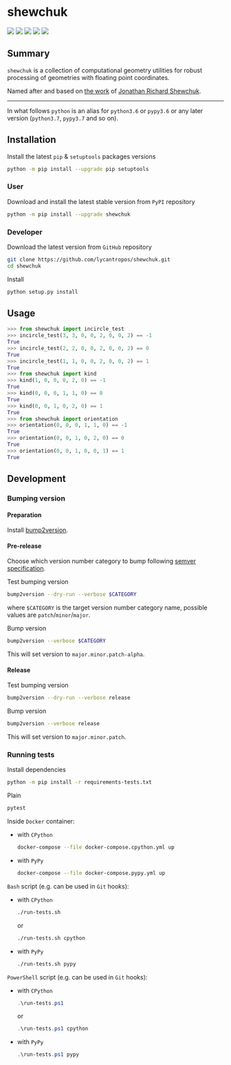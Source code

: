 shewchuk
========

[![](https://dev.azure.com/lycantropos/shewchuk/_apis/build/status/lycantropos.shewchuk?branchName=master)](https://dev.azure.com/lycantropos/shewchuk/_build/latest?definitionId=37&branchName=master "Azure Pipelines")
[![](https://readthedocs.org/projects/shewchuk/badge/?version=latest)](https://shewchuk.readthedocs.io/en/latest/?badge=latest "Documentation")
[![](https://codecov.io/gh/lycantropos/shewchuk/branch/master/graph/badge.svg)](https://codecov.io/gh/lycantropos/shewchuk "Codecov")
[![](https://img.shields.io/github/license/lycantropos/shewchuk.svg)](https://github.com/lycantropos/shewchuk/blob/master/LICENSE "License")
[![](https://badge.fury.io/py/shewchuk.svg)](https://badge.fury.io/py/shewchuk "PyPI")

Summary
-------

`shewchuk` is a collection of computational geometry utilities
for robust processing of geometries with floating point coordinates.

Named after and based on [the work](https://www.cs.cmu.edu/~quake/robust.html)
of [Jonathan Richard Shewchuk](https://en.wikipedia.org/wiki/Jonathan_Shewchuk).

---

In what follows `python` is an alias for `python3.6` or `pypy3.6`
or any later version (`python3.7`, `pypy3.7` and so on).

Installation
------------

Install the latest `pip` & `setuptools` packages versions
```bash
python -m pip install --upgrade pip setuptools
```

### User

Download and install the latest stable version from `PyPI` repository
```bash
python -m pip install --upgrade shewchuk
```

### Developer

Download the latest version from `GitHub` repository
```bash
git clone https://github.com/lycantropos/shewchuk.git
cd shewchuk
```

Install
```bash
python setup.py install
```

Usage
-----
```python
>>> from shewchuk import incircle_test
>>> incircle_test(3, 3, 0, 0, 2, 0, 0, 2) == -1
True
>>> incircle_test(2, 2, 0, 0, 2, 0, 0, 2) == 0
True
>>> incircle_test(1, 1, 0, 0, 2, 0, 0, 2) == 1
True
>>> from shewchuk import kind
>>> kind(1, 0, 0, 0, 2, 0) == -1
True
>>> kind(0, 0, 0, 1, 1, 0) == 0
True
>>> kind(0, 0, 1, 0, 2, 0) == 1
True
>>> from shewchuk import orientation
>>> orientation(0, 0, 0, 1, 1, 0) == -1
True
>>> orientation(0, 0, 1, 0, 2, 0) == 0
True
>>> orientation(0, 0, 1, 0, 0, 1) == 1
True

```

Development
-----------

### Bumping version

#### Preparation

Install
[bump2version](https://github.com/c4urself/bump2version#installation).

#### Pre-release

Choose which version number category to bump following [semver
specification](http://semver.org/).

Test bumping version
```bash
bump2version --dry-run --verbose $CATEGORY
```

where `$CATEGORY` is the target version number category name, possible
values are `patch`/`minor`/`major`.

Bump version
```bash
bump2version --verbose $CATEGORY
```

This will set version to `major.minor.patch-alpha`. 

#### Release

Test bumping version
```bash
bump2version --dry-run --verbose release
```

Bump version
```bash
bump2version --verbose release
```

This will set version to `major.minor.patch`.

### Running tests

Install dependencies
```bash
python -m pip install -r requirements-tests.txt
```

Plain
```bash
pytest
```

Inside `Docker` container:
- with `CPython`
  ```bash
  docker-compose --file docker-compose.cpython.yml up
  ```
- with `PyPy`
  ```bash
  docker-compose --file docker-compose.pypy.yml up
  ```

`Bash` script (e.g. can be used in `Git` hooks):
- with `CPython`
  ```bash
  ./run-tests.sh
  ```
  or
  ```bash
  ./run-tests.sh cpython
  ```

- with `PyPy`
  ```bash
  ./run-tests.sh pypy
  ```

`PowerShell` script (e.g. can be used in `Git` hooks):
- with `CPython`
  ```powershell
  .\run-tests.ps1
  ```
  or
  ```powershell
  .\run-tests.ps1 cpython
  ```
- with `PyPy`
  ```powershell
  .\run-tests.ps1 pypy
  ```
